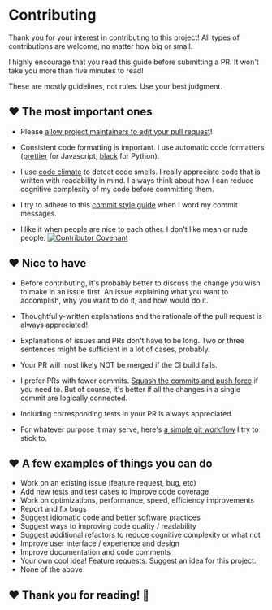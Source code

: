 # Contributing

Thank you for your interest in contributing to this project! All types of contributions are welcome, no matter how big or small. 

I highly encourage that you read this guide before submitting a PR. It won't take you more than five minutes to read! 

These are mostly guidelines, not rules. Use your best judgment.

## ❤️ The most important ones

- Please [allow project maintainers to edit your pull request][how_to_allow_pr_edits_link]!

- Consistent code formatting is important. I use automatic code formatters ([prettier][prettier_link] for Javascript, [black][black_link] for Python).

- I use [code climate][code_climate_link] to detect code smells. I really appreciate code that is written with readability in mind. I always think about how I can reduce cognitive complexity of my code before committing them.

- I try to adhere to this [commit style guide][commit_style_guide_link] when I word my commit messages.

- I like it when people are nice to each other. I don't like mean or rude people. [![Contributor Covenant][contributor_covenant_badge]](./CODE_OF_CONDUCT.md)

## ❤️ Nice to have

- Before contributing, it's probably better to discuss the change you wish to make in an issue first. An issue explaining what you want to accomplish, why you want to do it, and how would do it.

- Thoughtfully-written explanations and the rationale of the pull request is always appreciated!

- Explanations of issues and PRs don't have to be long. Two or three sentences might be sufficient in a lot of cases, probably.

- Your PR will most likely NOT be merged if the CI build fails.

- I prefer PRs with fewer commits. [Squash the commits and push force][rewriting_git_history_link] if you need to. But of course, it's better if all the changes in a single commit are logically connected.

- Including corresponding tests in your PR is always appreciated.

- For whatever purpose it may serve, here's [a simple git workflow][git_workflow_link] I try to stick to.


## ❤️ A few examples of things you can do

- Work on an existing issue (feature request, bug, etc)
- Add new tests and test cases to improve code coverage
- Work on optimizations, performance, speed, efficiency improvements
- Report and fix bugs
- Suggest idiomatic code and better software practices
- Suggest ways to improving code quality / readability
- Suggest additional refactors to reduce cognitive complexity or what not
- Improve user interface / experience and design
- Improve documentation and code comments
- Your own cool idea! Feature requests. Suggest an idea for this project.
- None of the above

## ❤️ Thank you for reading! 🤗

[contributor_covenant_badge]: https://img.shields.io/badge/Contributor%20Covenant-v2.0%20adopted-ff69b4.svg

[contibutor_covenant_link]: https://www.contributor-covenant.org/

[contribute_link]: https://github.com/mithi/hexapod/wiki/Types-of-(code)-Contributions

[commit_style_guide_link]: https://github.com/mithi/hexapod/wiki/A-Commit-Style-Guide

[git_workflow_link]: https://github.com/mithi/hexapod/wiki/Simple-Git-Workflow-guide

[prettier_link]: https://prettier.io/

[black_link]: https://github.com/psf/black

[code_climate_link]: https://github.com/mithi/hexapod/blob/master/.codeclimate.yml

[rewriting_git_history_link]: https://thoughtbot.com/blog/git-interactive-rebase-squash-amend-rewriting-history

[how_to_allow_pr_edits_link]: https://help.github.com/en/github/collaborating-with-issues-and-pull-requests/allowing-changes-to-a-pull-request-branch-created-from-a-fork
